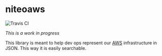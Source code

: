 niteoaws
========
![Travis CI](https://travis-ci.org/NiteoSoftware/niteoaws.svg)

*This is a work in progress*

This library is meant to help dev ops represent our [AWS](http://aws.amazon.com/) infrastructure in JSON.  This way it is easily searchable.